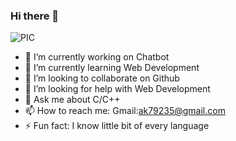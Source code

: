 ### Hi there 👋
![PIC](https://user-images.githubusercontent.com/52576626/89661493-649d4300-d8f0-11ea-8a5a-306f92da54d9.jpg)
- 🔭 I’m currently working on Chatbot
- 🌱 I’m currently learning Web Development
- 👯 I’m looking to collaborate on Github
- 🤔 I’m looking for help with Web Development
- 💬 Ask me about C/C++
- 📫 How to reach me: Gmail:ak79235@gmail.com
- ⚡ Fun fact: I know little bit of every language

